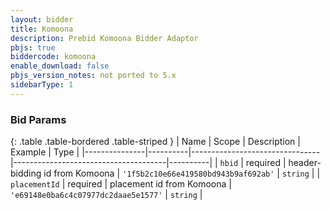 ```yaml
---
layout: bidder
title: Komoona
description: Prebid Komoona Bidder Adaptor
pbjs: true
biddercode: komoona
enable_download: false
pbjs_version_notes: not ported to 5.x
sidebarType: 1
---
```




### Bid Params

{: .table .table-bordered .table-striped }
| Name          | Scope    | Description                    | Example                              | Type     |
|---------------|----------|--------------------------------|--------------------------------------|----------|
| `hbid`        | required | header-bidding id from Komoona | `'1f5b2c10e66e419580bd943b9af692ab'` | `string` |
| `placementId` | required | placement id from Komoona      | `'e69148e0ba6c4c07977dc2daae5e1577'` | `string` |
